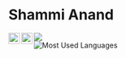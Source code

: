 # Shammi Anand
![](https://visitor-badge.laobi.icu/badge?page_id=shammianand.visitor-badge)
<a href="https://www.linkedin.com/in/shammicusat/">
  <img align="left" alt=" Linkedin" width="22px" src="https://cdn.jsdelivr.net/npm/simple-icons@v3/icons/linkedin.svg" />
</a>
<a href="mailto:shammianand101@gmail.com">
  <img align="left" alt=" Mail" width="22px" src="https://cdn.jsdelivr.net/npm/simple-icons@v3/icons/gmail.svg" />
</a>
<br>
![Most Used Languages](https://github-readme-stats.vercel.app/api/top-langs/?username=shammianand&layout=compact&exclude_repo=thingies&langs_count=8&theme=github_dark&bg_color=00000000&hide_border=true)
